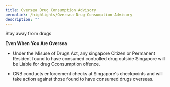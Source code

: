 ```yaml
---
title: Oversea Drug Consumption Advisory
permalink: /highlights/Oversea-Drug-Consumption-Advisory
description: ""
---
```

Stay away from drugs

**Even When You Are Oversea**

* Under the Misuse of Drugs Act, any singapore Citizen or Permanent Resident found to have consumed controlled drug outside Singapore will be Liable for drug Cconsumption offence.

* CNB conducts enforcement checks at Singapore's checkpoints and will take action against those found to have consumed drugs overseas.

